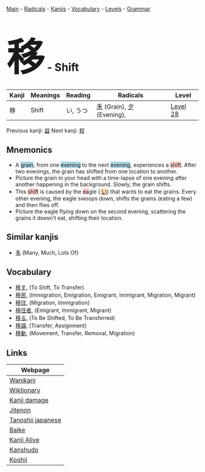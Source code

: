 <style> bigfont {font-size: 100px}</style>
[Main](../README.md) -
[Radicals](../radicals.md) -
[Kanjis](../kanjis.md) -
[Vocabulary](../vocabulary.md) -
[Levels](../levels.md) -
[Grammar](../grammar.md)
# <bigfont> 移</bigfont> - Shift 

| Kanji | Meanings | Reading | Radicals | Level |
| --- | --- | --- | --- | --- |
| 移 | Shift | い, うつ | [禾](../radicals/禾.md) (Grain), [夕](../radicals/夕.md) (Evening),  | [Level 28](../levels/wk_level28.md) |

Previous kanji: [益](益.md) Next kanji: [程](程.md) 

## Mnemonics
 * A <span style="background-color:#ADD8E6"> grain</span>, from one <span style="background-color:#ADD8E6"> evening</span> to the next <span style="background-color:#ADD8E6"> evening</span>, experiences a <span style="background-color:#ffcccb"> shift</span>. After two evenings, the grain has shifted from one location to another.
* Picture the grain in your head with a time-lapse of one evening after another happening in the background. Slowly, the grain shifts.
* This <span style="background-color:#ffcccb"> shift</span> is caused by the <span style="background-color:#ffcccb"> ea</span>gle (<span style="background-color:#fed8b1"> [い](https://jisho.org/search/い)</span>) that wants to eat the grains. Every other evening, the eagle swoops down, shifts the grains (eating a few) and then flies off.
* Picture the eagle flying down on the second evening, scattering the grains it doesn't eat, shifting their location.


## Similar kanjis
 * [多](多.md) (Many, Much, Lots Of)


## Vocabulary
 * [移す](../vocabulary/移.md), (To Shift, To Transfer)
* [移民](../vocabulary/移.md), (Immigration, Emigration, Emigrant, Immigrant, Migration, Migrant)
* [移住](../vocabulary/移.md), (Migration, Immigration)
* [移住者](../vocabulary/移.md), (Emigrant, Immigrant, Migrant)
* [移る](../vocabulary/移.md), (To Be Shifted, To Be Transferred)
* [移譲](../vocabulary/移.md), (Transfer, Assignment)
* [移動](../vocabulary/移.md), (Movement, Transfer, Removal, Migration)



## Links 

| Webpage |
| --- |
| [Wanikani          ](https://www.wanikani.com/kanji/移) |
| [Wiktionary        ](https://en.wiktionary.org/wiki/移) |
| [Kanji damage      ](http://www.kanjidamage.com/kanji/search?utf8=✓&q=移) |
| [Jitenon           ](https://jitenon.com/kanji/移) |
| [Tanoshii japanese ](https://www.tanoshiijapanese.com/dictionary/kanji.cfm?k=移) |
| [Baike             ](https://baike.baidu.com/item/移) |
| [Kanji Alive       ](https://app.kanjialive.com/移) |
| [Kanshudo          ](https://www.kanshudo.com/searchmn?q=移) |
| [Koohii            ](https://kanji.koohii.com/study/kanji/移) |
